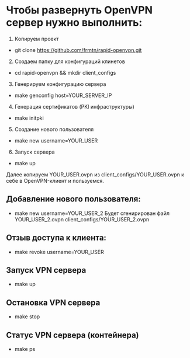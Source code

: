 # Чтобы развернуть OpenVPN сервер нужно выполнить:

1. Копируем проект
* git clone https://github.com/frmtn/rapid-openvpn.git

2. Создаем папку для конфигураций клинетов
*  cd rapid-openvpn && mkdir client_configs

3. Генерируем конфигурацию сервера
* make genconfig host=YOUR_SERVER_IP

4. Генерация сертификатов (PKI инфраструктуры)
* make initpki

5. Создание нового пользователя
* make new username=YOUR_USER

6. Запуск сервера
* make up


Далее копируем YOUR_USER.ovpn из client_configs/YOUR_USER.ovpn к себе в OpenVPN-клиент и пользуемся. 

## Добавление нового пользователя:
* make new username=YOUR_USER_2
Будет сгенирирован файл YOUR_USER_2.ovpn client_configs/YOUR_USER_2.ovpn

## Отзыв доступа к клиента:
* make revoke username=YOUR_USER

## Запуск VPN сервера
* make up

## Остановка VPN сервера 
* make stop

## Статус VPN сервера (контейнера)
* make ps
